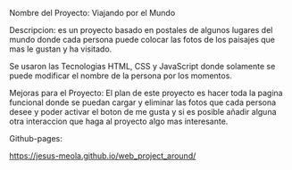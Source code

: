 Nombre del Proyecto: Viajando por el Mundo

Descripcion: es un proyecto basado en postales de algunos lugares del mundo donde cada persona puede colocar las fotos de los paisajes que mas le gustan y ha visitado.

Se usaron las Tecnologias HTML, CSS y JavaScript donde solamente se puede modificar el nombre de la persona por los momentos.

Mejoras para el Proyecto:
El plan de este proyecto es hacer toda la pagina funcional donde se puedan cargar y eliminar las fotos que cada persona desee y poder activar el boton de me gusta y si es posible añadir alguna otra interaccion que haga al proyecto algo mas interesante.

Github-pages:

https://jesus-meola.github.io/web_project_around/
